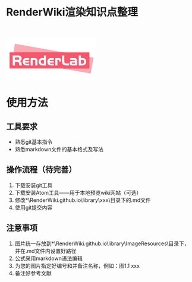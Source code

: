 # RenderWiki渲染知识点整理

<br>

![Logo](.\ImageResources\Logo.png)

# 使用方法

## 工具要求

- 熟悉git基本指令
- 熟悉markdown文件的基本格式及写法

## 操作流程（待完善）

1. 下载安装git工具
2. 下载安装Atom工具——用于本地预览wiki网站（可选）
3. 修改*\RenderWiki.github.io\library\xxx\目录下的.md文件
4. 使用git提交内容

## 注意事项

1. 图片统一存放到*\RenderWiki.github.io\library\ImageResources\目录下，并在.md文件内设置好路径
2. 公式采用markdown语法编辑
3. 为您的图片指定好编号和并备注名称，例如：图1.1 xxx
4. 备注好参考文献

